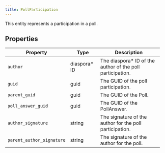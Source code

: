 ```yaml
---
title: PollParticipation
---
```


This entity represents a participation in a poll.

## Properties

| Property                  | Type          | Description                                                |
| ------------------------- | ------------- | ---------------------------------------------------------- |
| `author`                  | diaspora\* ID | The diaspora\* ID of the author of the poll participation. |
| `guid`                    | guid          | The GUID of the poll participation.                        |
| `parent_guid`             | guid          | The GUID of the Poll.                                      |
| `poll_answer_guid`        | guid          | The GUID of the PollAnswer.                                |
| `author_signature`        | string        | The signature of the author for the poll participation.    |
| `parent_author_signature` | string        | The signature of the author for the poll.                  |
